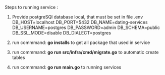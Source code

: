Steps to running service : 
1. Provide postgreSQl database local, that must be set in file .env
  DB_HOST=localhost
  DB_PORT=5432
  DB_NAME=dating-services
  DB_USERNAME=postgres
  DB_PASSWORD=admin
  DB_SCHEMA=public
  DB_SSL_MODE=disable
  DB_DIALECT=postgres

2. run commmand: **go installs** to get all package that used in service
3. run commmand: **go run src/infra/cmd/migrate.go** to automatic create tables
4. run commmand: **go run main.go** to running services
